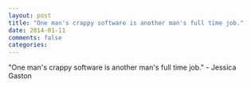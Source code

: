 ```yaml
---
layout: post
title: "One man's crappy software is another man's full time job."
date: 2014-01-11
comments: false
categories: 
---
```


<span class='quote'>"One man's crappy software is another man's full time job."</span>
<span class='by'>- Jessica Gaston</span>
